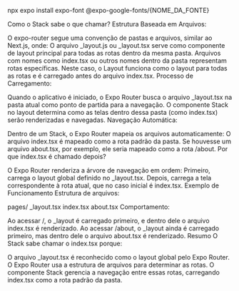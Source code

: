 npx expo install expo-font @expo-google-fonts/{NOME_DA_FONTE}


Como o Stack sabe o que chamar?
Estrutura Baseada em Arquivos:

O expo-router segue uma convenção de pastas e arquivos, similar ao Next.js, onde:
O arquivo _layout.js ou _layout.tsx serve como componente de layout principal para todas as rotas dentro da mesma pasta.
Arquivos com nomes como index.tsx ou outros nomes dentro da pasta representam rotas específicas.
Neste caso, o Layout funciona como o layout para todas as rotas e é carregado antes do arquivo index.tsx.
Processo de Carregamento:

Quando o aplicativo é iniciado, o Expo Router busca o arquivo _layout.tsx na pasta atual como ponto de partida para a navegação.
O componente Stack no layout determina como as telas dentro dessa pasta (como index.tsx) serão renderizadas e navegadas.
Navegação Automática:

Dentro de um Stack, o Expo Router mapeia os arquivos automaticamente:
O arquivo index.tsx é mapeado como a rota padrão da pasta.
Se houvesse um arquivo about.tsx, por exemplo, ele seria mapeado como a rota /about.
Por que index.tsx é chamado depois?

O Expo Router renderiza a árvore de navegação em ordem:
Primeiro, carrega o layout global definido no _layout.tsx.
Depois, carrega a tela correspondente à rota atual, que no caso inicial é index.tsx.
Exemplo de Funcionamento
Estrutura de arquivos:

pages/
  _layout.tsx
  index.tsx
  about.tsx
Comportamento:

Ao acessar /, o _layout é carregado primeiro, e dentro dele o arquivo index.tsx é renderizado.
Ao acessar /about, o _layout ainda é carregado primeiro, mas dentro dele o arquivo about.tsx é renderizado.
Resumo
O Stack sabe chamar o index.tsx porque:

O arquivo _layout.tsx é reconhecido como o layout global pelo Expo Router.
O Expo Router usa a estrutura de arquivos para determinar as rotas.
O componente Stack gerencia a navegação entre essas rotas, carregando index.tsx como a rota padrão da pasta.